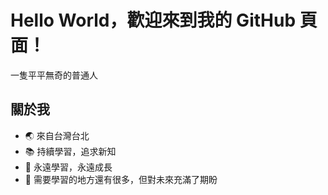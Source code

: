 # Hello World，歡迎來到我的 GitHub 頁面！

一隻平平無奇的普通人

## 關於我

- 🌏 來自台灣台北
- 📚 持續學習，追求新知
- 🌱 永遠學習，永遠成長
- 🤖 需要學習的地方還有很多，但對未來充滿了期盼
